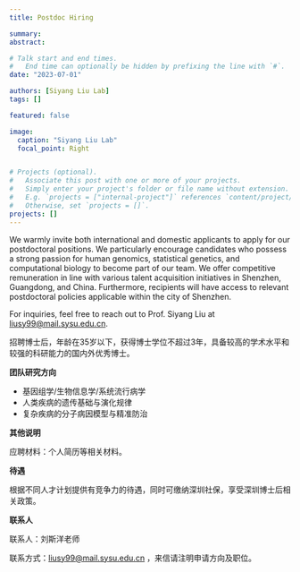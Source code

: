 ```yaml
---
title: Postdoc Hiring

summary: 
abstract: 

# Talk start and end times.
#   End time can optionally be hidden by prefixing the line with `#`.
date: "2023-07-01"

authors: [Siyang Liu Lab]
tags: []

featured: false

image:
  caption: "Siyang Liu Lab"
  focal_point: Right


# Projects (optional).
#   Associate this post with one or more of your projects.
#   Simply enter your project's folder or file name without extension.
#   E.g. `projects = ["internal-project"]` references `content/project/deep-learning/index.md`.
#   Otherwise, set `projects = []`.
projects: []
---
```


We warmly invite both international and domestic applicants to apply for our postdoctoral positions. We particularly encourage candidates who possess a strong passion for human genomics, statistical genetics, and computational biology to become part of our team. We offer competitive remuneration in line with various talent acquisition initiatives in Shenzhen, Guangdong, and China. Furthermore, recipients will have access to relevant postdoctoral policies applicable within the city of Shenzhen. 

For inquiries, feel free to reach out to Prof. Siyang Liu at  liusy99@mail.sysu.edu.cn.



招聘博士后，年龄在35岁以下，获得博士学位不超过3年，具备较高的学术水平和较强的科研能力的国内外优秀博士。

**团队研究方向**

- 基因组学/生物信息学/系统流行病学
- 人类疾病的遗传基础与演化规律
- 复杂疾病的分子病因模型与精准防治


**其他说明**

应聘材料：个人简历等相关材料。


**待遇**

根据不同人才计划提供有竞争力的待遇，同时可缴纳深圳社保，享受深圳博士后相关政策。


**联系人**

联系人：刘斯洋老师

联系方式：<liusy99@mail.sysu.edu.cn> ，来信请注明申请方向及职位。